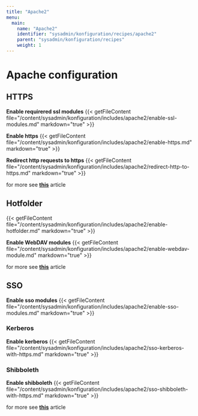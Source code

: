 ```yaml
---
title: "Apache2"
menu:
  main:
    name: "Apache2"
    identifier: "sysadmin/konfiguration/recipes/apache2"
    parent: "sysadmin/konfiguration/recipes"
    weight: 1
---
```

# Apache configuration

## HTTPS

**Enable requirered ssl modules**
{{< getFileContent file="/content/sysadmin/konfiguration/includes/apache2/enable-ssl-modules.md" markdown="true" >}}

**Enable https**
{{< getFileContent file="/content/sysadmin/konfiguration/includes/apache2/enable-https.md" markdown="true" >}}

**Redirect http requests to https**
{{< getFileContent file="/content/sysadmin/konfiguration/includes/apache2/redirect-http-to-https.md" markdown="true" >}}

for more see [**this**](/en/sysadmin/konfiguration/global/apache2/https) article

## Hotfolder

{{< getFileContent file="/content/sysadmin/konfiguration/includes/apache2/enable-hotfolder.md" markdown="true" >}}

**Enable WebDAV modules**
{{< getFileContent file="/content/sysadmin/konfiguration/includes/apache2/enable-webdav-module.md" markdown="true" >}}

for more see [**this**](/en/sysadmin/konfiguration/global/apache2/hotfolder) article

## SSO

**Enable sso modules**
{{< getFileContent file="/content/sysadmin/konfiguration/includes/apache2/enable-sso-modules.md" markdown="true" >}}

### Kerberos

**Enable kerberos**
{{< getFileContent file="/content/sysadmin/konfiguration/includes/apache2/sso-kerberos-with-https.md" markdown="true" >}}

### Shibboleth

**Enable shibboleth**
{{< getFileContent file="/content/sysadmin/konfiguration/includes/apache2/sso-shibboleth-with-https.md" markdown="true" >}}

for more see [**this**](/en/sysadmin/konfiguration/global/apache2/sso) article
